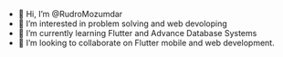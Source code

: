 - 👋 Hi, I’m @RudroMozumdar
- 👀 I’m interested in problem solving and web devoloping
- 🌱 I’m currently learning Flutter and Advance Database Systems
- 💞️ I’m looking to collaborate on Flutter mobile and web development.

<!---
RudroMozumdar/RudroMozumdar is a ✨ special ✨ repository because its `README.md` (this file) appears on your GitHub profile.
You can click the Preview link to take a look at your changes.
--->
